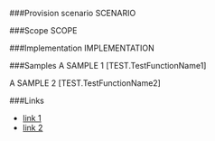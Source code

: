<!-- M2-TODO -->
<properties
	  pageTitle="ContentByQueryWebPartDefinition"
    pageName="ContentByQueryWebPartDefinition"
    parentPageId="spmeta2/definitions/sharepoint-standard"
/>

###Provision scenario
SCENARIO

###Scope
SCOPE

###Implementation
IMPLEMENTATION

###Samples
A SAMPLE 1
[TEST.TestFunctionName1]

A SAMPLE 2
[TEST.TestFunctionName2]

###Links
- [link 1](http://example.com)
- [link 2](http://example.com)